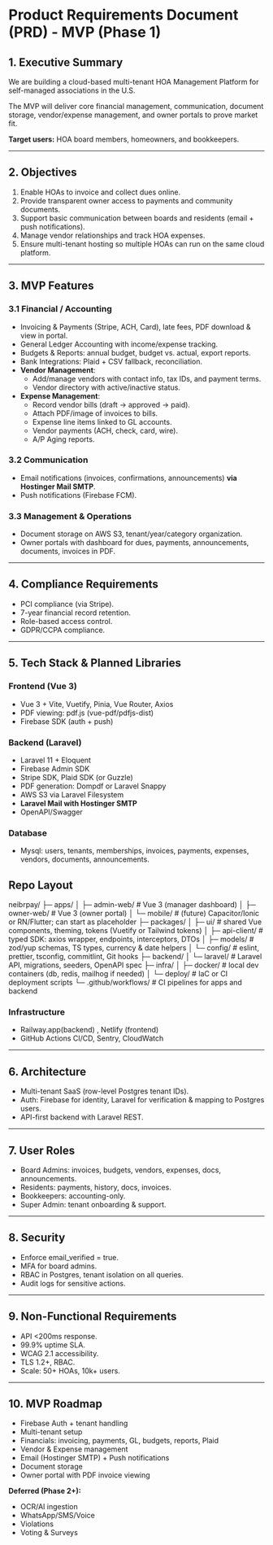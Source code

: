 # Product Requirements Document (PRD) - MVP (Phase 1)

## 1. Executive Summary
We are building a cloud-based multi-tenant HOA Management Platform for self-managed associations in the U.S.  

The MVP will deliver core financial management, communication, document storage, vendor/expense management, and owner portals to prove market fit.  

**Target users:** HOA board members, homeowners, and bookkeepers.

---

## 2. Objectives
1. Enable HOAs to invoice and collect dues online.  
2. Provide transparent owner access to payments and community documents.  
3. Support basic communication between boards and residents (email + push notifications).  
4. Manage vendor relationships and track HOA expenses.  
5. Ensure multi-tenant hosting so multiple HOAs can run on the same cloud platform.  

---

## 3. MVP Features

### 3.1 Financial / Accounting
- Invoicing & Payments (Stripe, ACH, Card), late fees, PDF download & view in portal.  
- General Ledger Accounting with income/expense tracking.  
- Budgets & Reports: annual budget, budget vs. actual, export reports.  
- Bank Integrations: Plaid + CSV fallback, reconciliation.  
- **Vendor Management**:  
  - Add/manage vendors with contact info, tax IDs, and payment terms.  
  - Vendor directory with active/inactive status.  
- **Expense Management**:  
  - Record vendor bills (draft → approved → paid).  
  - Attach PDF/image of invoices to bills.  
  - Expense line items linked to GL accounts.  
  - Vendor payments (ACH, check, card, wire).  
  - A/P Aging reports.  

### 3.2 Communication
- Email notifications (invoices, confirmations, announcements) **via Hostinger Mail SMTP**.  
- Push notifications (Firebase FCM).  

### 3.3 Management & Operations
- Document storage on AWS S3, tenant/year/category organization.  
- Owner portals with dashboard for dues, payments, announcements, documents, invoices in PDF.  

---

## 4. Compliance Requirements
- PCI compliance (via Stripe).  
- 7-year financial record retention.  
- Role-based access control.  
- GDPR/CCPA compliance.  

---

## 5. Tech Stack & Planned Libraries

### Frontend (Vue 3)
- Vue 3 + Vite, Vuetify, Pinia, Vue Router, Axios  
- PDF viewing: pdf.js (vue-pdf/pdfjs-dist)  
- Firebase SDK (auth + push)  

### Backend (Laravel)
- Laravel 11 + Eloquent  
- Firebase Admin SDK  
- Stripe SDK, Plaid SDK (or Guzzle)  
- PDF generation: Dompdf or Laravel Snappy  
- AWS S3 via Laravel Filesystem  
- **Laravel Mail with Hostinger SMTP**  
- OpenAPI/Swagger  

### Database
- Mysql: users, tenants, memberships, invoices, payments, expenses, vendors, documents, announcements.  

## Repo Layout
neibrpay/
├─ apps/
│  ├─ admin-web/          # Vue 3 (manager dashboard)
│  ├─ owner-web/          # Vue 3 (owner portal)
│  └─ mobile/             # (future) Capacitor/Ionic or RN/Flutter; can start as placeholder
├─ packages/
│  ├─ ui/                 # shared Vue components, theming, tokens (Vuetify or Tailwind tokens)
│  ├─ api-client/         # typed SDK: axios wrapper, endpoints, interceptors, DTOs
│  ├─ models/             # zod/yup schemas, TS types, currency & date helpers
│  └─ config/             # eslint, prettier, tsconfig, commitlint, Git hooks
├─ backend/
│  └─ laravel/            # Laravel API, migrations, seeders, OpenAPI spec
├─ infra/
│  ├─ docker/             # local dev containers (db, redis, mailhog if needed)
│  └─ deploy/             # IaC or CI deployment scripts
└─ .github/workflows/     # CI pipelines for apps and backend


### Infrastructure
- Railway.app(backend) , Netlify (frontend)  
- GitHub Actions CI/CD, Sentry, CloudWatch  

---

## 6. Architecture
- Multi-tenant SaaS (row-level Postgres tenant IDs).  
- Auth: Firebase for identity, Laravel for verification & mapping to Postgres users.  
- API-first backend with Laravel REST.  

---

## 7. User Roles
- Board Admins: invoices, budgets, vendors, expenses, docs, announcements.  
- Residents: payments, history, docs, invoices.  
- Bookkeepers: accounting-only.  
- Super Admin: tenant onboarding & support.  

---

## 8. Security
- Enforce email_verified = true.  
- MFA for board admins.  
- RBAC in Postgres, tenant isolation on all queries.  
- Audit logs for sensitive actions.  

---

## 9. Non-Functional Requirements
- API <200ms response.  
- 99.9% uptime SLA.  
- WCAG 2.1 accessibility.  
- TLS 1.2+, RBAC.  
- Scale: 50+ HOAs, 10k+ users.  

---

## 10. MVP Roadmap
- Firebase Auth + tenant handling  
- Multi-tenant setup  
- Financials: invoicing, payments, GL, budgets, reports, Plaid  
- Vendor & Expense management  
- Email (Hostinger SMTP) + Push notifications  
- Document storage  
- Owner portal with PDF invoice viewing  

**Deferred (Phase 2+):**
- OCR/AI ingestion  
- WhatsApp/SMS/Voice  
- Violations  
- Voting & Surveys  
